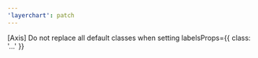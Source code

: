 ```yaml
---
'layerchart': patch
---
```


[Axis] Do not replace all default classes when setting labelsProps={{ class: '...' }}
